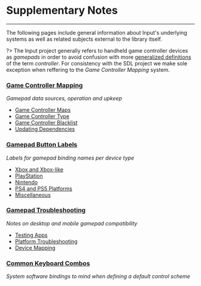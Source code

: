 # Supplementary Notes

---

The following pages include general information about Input's underlying systems as well as related subjects external to the library itself.

?> The Input project generally refers to handheld game controller devices as *gamepads* in order to avoid confusion with more [generalized definitions](https://en.wikipedia.org/wiki/Model%E2%80%93view%E2%80%93controller) of the term *controller*. For consistency with the SDL project we make sole exception when reffering to the _Game Controller Mapping_ system.

### [Game Controller Mapping](Controller-Mapping)
*Gamepad data sources, operation and upkeep*
- [Game Controller Maps](Controller-Mapping#controller-maps)
- [Game Controller Type](Controller-Mapping#controller-type)
- [Game Controller Blacklist](Controller-Mapping#controller-blacklist)
- [Updating Dependencies](Controller-Mapping#updating-dependencies)

### [Gamepad Button Labels](Gamepad-Button-Labels)
*Labels for gamepad binding names per device type*
- [Xbox and Xbox-like](Gamepad-Button-Labels#xbox-and-xbox-like)
- [PlayStation](Gamepad-Button-Labels#playstation)
- [Nintendo](Gamepad-Buton-Labels#nintendo)
- [PS4 and PS5 Platforms](Gamepad-Buton-Labels#dualshock-4-and-dualsense-on-ps4-and-ps5)
- [Miscellaneous](Gamepad-Button-Labels#miscellaneous)

### [Gamepad Troubleshooting](Gamepad-Troubleshooting)
*Notes on desktop and mobile gamepad compatibility*
- [Testing Apps](Gamepad-Troubleshooting#testing-apps)
- [Platform Troubleshooting](Gamepad-Troubleshooting#platform-troubleshooting)
- [Device Mapping](Gamepad-Troubleshooting#device-mapping)

### [Common Keyboard Combos](Common-Keyboard-Combos)
*System software bindings to mind when defining a default control scheme*
